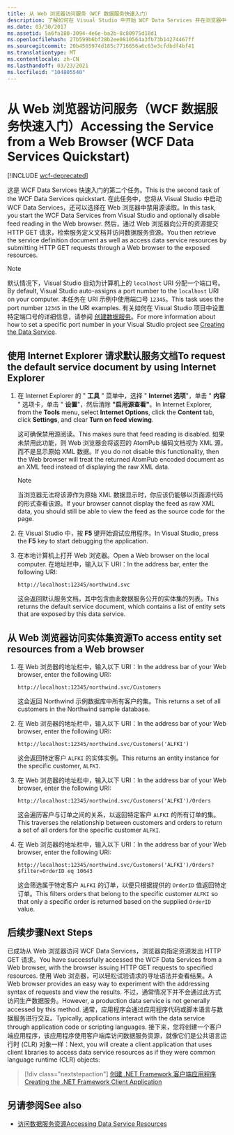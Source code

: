 ```yaml
---
title: 从 Web 浏览器访问服务（WCF 数据服务快速入门）
description: 了解如何在 Visual Studio 中开始 WCF Data Services 并在浏览器中禁用源读取。 获取服务定义文档并访问数据服务资源。
ms.date: 03/30/2017
ms.assetid: 5a6fa180-3094-4e6e-ba2b-8c80975d18d1
ms.openlocfilehash: 27b599b6bf28b2ee0810564a3fb73b14274467ff
ms.sourcegitcommit: 20b4565974d185c7716656a6c63e3cfdbdf4bf41
ms.translationtype: MT
ms.contentlocale: zh-CN
ms.lasthandoff: 03/23/2021
ms.locfileid: "104805540"
---
```

# <a name="accessing-the-service-from-a-web-browser-wcf-data-services-quickstart"></a><span data-ttu-id="0a2bd-104">从 Web 浏览器访问服务（WCF 数据服务快速入门）</span><span class="sxs-lookup"><span data-stu-id="0a2bd-104">Accessing the Service from a Web Browser (WCF Data Services Quickstart)</span></span>

[!INCLUDE [wcf-deprecated](~/includes/wcf-deprecated.md)]

<span data-ttu-id="0a2bd-105">这是 WCF Data Services 快速入门的第二个任务。</span><span class="sxs-lookup"><span data-stu-id="0a2bd-105">This is the second task of the WCF Data Services quickstart.</span></span> <span data-ttu-id="0a2bd-106">在此任务中，您将从 Visual Studio 中启动 WCF Data Services，还可以选择在 Web 浏览器中禁用源读取。</span><span class="sxs-lookup"><span data-stu-id="0a2bd-106">In this task, you start the WCF Data Services from Visual Studio and optionally disable feed reading in the Web browser.</span></span> <span data-ttu-id="0a2bd-107">然后，通过 Web 浏览器向公开的资源提交 HTTP GET 请求，检索服务定义文档并访问数据服务资源。</span><span class="sxs-lookup"><span data-stu-id="0a2bd-107">You then retrieve the service definition document as well as access data service resources by submitting HTTP GET requests through a Web browser to the exposed resources.</span></span>

> [!NOTE]
> <span data-ttu-id="0a2bd-108">默认情况下，Visual Studio 自动为计算机上的 `localhost` URI 分配一个端口号。</span><span class="sxs-lookup"><span data-stu-id="0a2bd-108">By default, Visual Studio auto-assigns a port number to the `localhost` URI on your computer.</span></span> <span data-ttu-id="0a2bd-109">本任务在 URI 示例中使用端口号 `12345`。</span><span class="sxs-lookup"><span data-stu-id="0a2bd-109">This task uses the port number `12345` in the URI examples.</span></span> <span data-ttu-id="0a2bd-110">有关如何在 Visual Studio 项目中设置特定端口号的详细信息，请参阅 [创建数据服务](creating-the-data-service.md)。</span><span class="sxs-lookup"><span data-stu-id="0a2bd-110">For more information about how to set a specific port number in your Visual Studio project see [Creating the Data Service](creating-the-data-service.md).</span></span>

## <a name="to-request-the-default-service-document-by-using-internet-explorer"></a><span data-ttu-id="0a2bd-111">使用 Internet Explorer 请求默认服务文档</span><span class="sxs-lookup"><span data-stu-id="0a2bd-111">To request the default service document by using Internet Explorer</span></span>

1. <span data-ttu-id="0a2bd-112">在 Internet Explorer 的 " **工具** " 菜单中，选择 " **Internet 选项**"，单击 " **内容** " 选项卡，单击 " **设置**"，然后清除 **"启用源查看"**。</span><span class="sxs-lookup"><span data-stu-id="0a2bd-112">In Internet Explorer, from the **Tools** menu, select **Internet Options**, click the **Content** tab, click **Settings**, and clear **Turn on feed viewing**.</span></span>

     <span data-ttu-id="0a2bd-113">这可确保禁用源阅读。</span><span class="sxs-lookup"><span data-stu-id="0a2bd-113">This makes sure that feed reading is disabled.</span></span> <span data-ttu-id="0a2bd-114">如果未禁用此功能，则 Web 浏览器会将返回的 AtomPub 编码文档视为 XML 源，而不是显示原始 XML 数据。</span><span class="sxs-lookup"><span data-stu-id="0a2bd-114">If you do not disable this functionality, then the Web browser will treat the returned AtomPub encoded document as an XML feed instead of displaying the raw XML data.</span></span>

    > [!NOTE]
    > <span data-ttu-id="0a2bd-115">当浏览器无法将该源作为原始 XML 数据显示时，你应该仍能够以页面源代码的形式查看该源。</span><span class="sxs-lookup"><span data-stu-id="0a2bd-115">If your browser cannot display the feed as raw XML data, you should still be able to view the feed as the source code for the page.</span></span>

2. <span data-ttu-id="0a2bd-116">在 Visual Studio 中，按 **F5** 键开始调试应用程序。</span><span class="sxs-lookup"><span data-stu-id="0a2bd-116">In Visual Studio, press the **F5** key to start debugging the application.</span></span>

3. <span data-ttu-id="0a2bd-117">在本地计算机上打开 Web 浏览器。</span><span class="sxs-lookup"><span data-stu-id="0a2bd-117">Open a Web browser on the local computer.</span></span> <span data-ttu-id="0a2bd-118">在地址栏中，输入以下 URI：</span><span class="sxs-lookup"><span data-stu-id="0a2bd-118">In the address bar, enter the following URI:</span></span>

    ```http
    http://localhost:12345/northwind.svc
    ```

     <span data-ttu-id="0a2bd-119">这会返回默认服务文档，其中包含由此数据服务公开的实体集的列表。</span><span class="sxs-lookup"><span data-stu-id="0a2bd-119">This returns the default service document, which contains a list of entity sets that are exposed by this data service.</span></span>

## <a name="to-access-entity-set-resources-from-a-web-browser"></a><span data-ttu-id="0a2bd-120">从 Web 浏览器访问实体集资源</span><span class="sxs-lookup"><span data-stu-id="0a2bd-120">To access entity set resources from a Web browser</span></span>

1. <span data-ttu-id="0a2bd-121">在 Web 浏览器的地址栏中，输入以下 URI：</span><span class="sxs-lookup"><span data-stu-id="0a2bd-121">In the address bar of your Web browser, enter the following URI:</span></span>

    ```http
    http://localhost:12345/northwind.svc/Customers
    ```

     <span data-ttu-id="0a2bd-122">这会返回 Northwind 示例数据库中所有客户的集。</span><span class="sxs-lookup"><span data-stu-id="0a2bd-122">This returns a set of all customers in the Northwind sample database.</span></span>

2. <span data-ttu-id="0a2bd-123">在 Web 浏览器的地址栏中，输入以下 URI：</span><span class="sxs-lookup"><span data-stu-id="0a2bd-123">In the address bar of your Web browser, enter the following URI:</span></span>

    ```http
    http://localhost:12345/northwind.svc/Customers('ALFKI')
    ```

     <span data-ttu-id="0a2bd-124">这会返回特定客户 `ALFKI` 的实体实例。</span><span class="sxs-lookup"><span data-stu-id="0a2bd-124">This returns an entity instance for the specific customer, `ALFKI`.</span></span>

3. <span data-ttu-id="0a2bd-125">在 Web 浏览器的地址栏中，输入以下 URI：</span><span class="sxs-lookup"><span data-stu-id="0a2bd-125">In the address bar of your Web browser, enter the following URI:</span></span>

    ```http
    http://localhost:12345/northwind.svc/Customers('ALFKI')/Orders
    ```

     <span data-ttu-id="0a2bd-126">这会遍历客户与订单之间的关系，以返回特定客户 `ALFKI` 的所有订单的集。</span><span class="sxs-lookup"><span data-stu-id="0a2bd-126">This traverses the relationship between customers and orders to return a set of all orders for the specific customer `ALFKI`.</span></span>

4. <span data-ttu-id="0a2bd-127">在 Web 浏览器的地址栏中，输入以下 URI：</span><span class="sxs-lookup"><span data-stu-id="0a2bd-127">In the address bar of your Web browser, enter the following URI:</span></span>

    ```http
    http://localhost:12345/northwind.svc/Customers('ALFKI')/Orders?$filter=OrderID eq 10643
    ```

     <span data-ttu-id="0a2bd-128">这会筛选属于特定客户 `ALFKI` 的订单，以便只根据提供的 `OrderID` 值返回特定订单。</span><span class="sxs-lookup"><span data-stu-id="0a2bd-128">This filters orders that belong to the specific customer `ALFKI` so that only a specific order is returned based on the supplied `OrderID` value.</span></span>

## <a name="next-steps"></a><span data-ttu-id="0a2bd-129">后续步骤</span><span class="sxs-lookup"><span data-stu-id="0a2bd-129">Next Steps</span></span>

<span data-ttu-id="0a2bd-130">已成功从 Web 浏览器访问 WCF Data Services，浏览器向指定资源发出 HTTP GET 请求。</span><span class="sxs-lookup"><span data-stu-id="0a2bd-130">You have successfully accessed the WCF Data Services from a Web browser, with the browser issuing HTTP GET requests to specified resources.</span></span> <span data-ttu-id="0a2bd-131">使用 Web 浏览器，可以轻松试验请求的寻址语法并查看结果。</span><span class="sxs-lookup"><span data-stu-id="0a2bd-131">A Web browser provides an easy way to experiment with the addressing syntax of requests and view the results.</span></span> <span data-ttu-id="0a2bd-132">不过，通常情况下并不会通过此方式访问生产数据服务。</span><span class="sxs-lookup"><span data-stu-id="0a2bd-132">However, a production data service is not generally accessed by this method.</span></span> <span data-ttu-id="0a2bd-133">通常，应用程序会通过应用程序代码或脚本语言与数据服务进行交互。</span><span class="sxs-lookup"><span data-stu-id="0a2bd-133">Typically, applications interact with the data service through application code or scripting languages.</span></span> <span data-ttu-id="0a2bd-134">接下来，您将创建一个客户端应用程序，该应用程序使用客户端库访问数据服务资源，就像它们是公共语言运行时 (CLR) 对象一样：</span><span class="sxs-lookup"><span data-stu-id="0a2bd-134">Next, you will create a client application that uses client libraries to access data service resources as if they were common language runtime (CLR) objects:</span></span>

> [!div class="nextstepaction"]
> [<span data-ttu-id="0a2bd-135">创建 .NET Framework 客户端应用程序</span><span class="sxs-lookup"><span data-stu-id="0a2bd-135">Creating the .NET Framework Client Application</span></span>](creating-the-dotnet-client-application-wcf-data-services-quickstart.md)

## <a name="see-also"></a><span data-ttu-id="0a2bd-136">另请参阅</span><span class="sxs-lookup"><span data-stu-id="0a2bd-136">See also</span></span>

- [<span data-ttu-id="0a2bd-137">访问数据服务资源</span><span class="sxs-lookup"><span data-stu-id="0a2bd-137">Accessing Data Service Resources</span></span>](accessing-data-service-resources-wcf-data-services.md)

